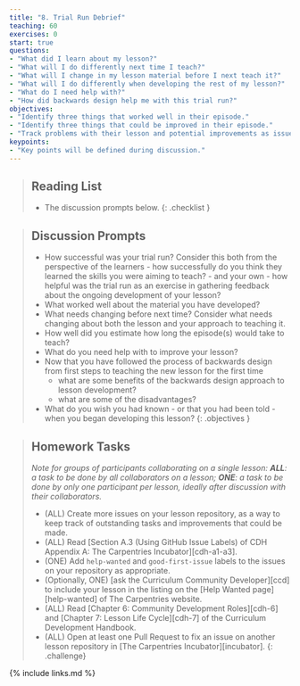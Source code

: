 ```yaml
---
title: "8. Trial Run Debrief"
teaching: 60
exercises: 0
start: true
questions:
- "What did I learn about my lesson?"
- "What will I do differently next time I teach?"
- "What will I change in my lesson material before I next teach it?"
- "What will I do differently when developing the rest of my lesson?"
- "What do I need help with?"
- "How did backwards design help me with this trial run?"
objectives:
- "Identify three things that worked well in their episode."
- "Identify three things that could be improved in their episode."
- "Track problems with their lesson and potential improvements as issues on their repository."
keypoints:
- "Key points will be defined during discussion."
---
```


> ## Reading List
>
> - The discussion prompts below.
{: .checklist }

> ## Discussion Prompts
>
> - How successful was your trial run?
>   Consider this both from the perspective of the learners -
>   how successfully do you think they learned the skills you were aiming to teach? -
>   and your own -
>   how helpful was the trial run as an exercise in gathering feedback about
>   the ongoing development of your lesson?
> - What worked well about the material you have developed?
> - What needs changing before next time?
>   Consider what needs changing about both the lesson and your approach to teaching it.
> - How well did you estimate how long the episode(s) would take to teach?
> - What do you need help with to improve your lesson?
> - Now that you have followed the process of backwards design from first steps
>   to teaching the new lesson for the first time
>   - what are some benefits of the backwards design approach to lesson development?
>   - what are some of the disadvantages?
> - What do you wish you had known - or that you had been told - when you began developing this lesson?
{: .objectives }

> ## Homework Tasks
>
> _Note for groups of participants collaborating on a single lesson:_
> _**ALL**: a task to be done by all collaborators on a lesson;_
> _**ONE**: a task to be done by only one participant per lesson,_
> _ideally after discussion with their collaborators._
>
> - (ALL) Create more issues on your lesson repository,
>   as a way to keep track of outstanding tasks and improvements that could be made.
> - (ALL) Read [Section A.3 (Using GitHub Issue Labels) of CDH Appendix A: The Carpentries Incubator][cdh-a1-a3].
> - (ONE) Add `help-wanted` and `good-first-issue` labels
>   to the issues on your repository as appropriate.
> - (Optionally, ONE) [ask the Curriculum Community Developer][ccd] to include
>   your lesson in the listing on the [Help Wanted page][help-wanted]
>   of The Carpentries website.
> - (ALL) Read [Chapter 6: Community Development Roles][cdh-6] and [Chapter 7: Lesson Life Cycle][cdh-7] of the Curriculum Development Handbook.
> - (ALL) Open at least one Pull Request to fix an issue on another lesson repository in
>   [The Carpentries Incubator][incubator].
{: .challenge}

{% include links.md %}
